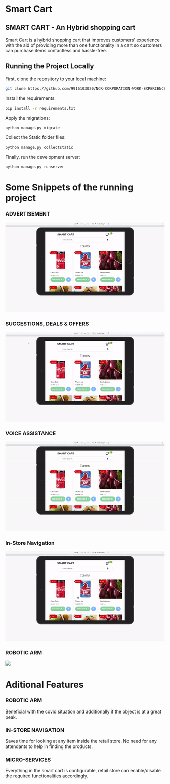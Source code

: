 # Smart Cart

## SMART CART - An Hybrid shopping cart
Smart Cart is a hybrid shopping cart that improves customers' experience with the aid of providing more than one functionality in a cart so customers can purchase items contactless and hassle-free.

## Running the Project Locally

First, clone the repository to your local machine:

```bash
git clone https://github.com/9916103020/NCR-CORPORATION-WORK-EXPERIENCE.git
```

Install the requirements:

```bash
pip install -r requirements.txt
```

Apply the migrations:

```bash
python manage.py migrate
```

Collect the Static folder files:

```bash
python manage.py collectstatic
```

Finally, run the development server:

```bash
python manage.py runserver
```

# Some Snippets of the running project 

### ADVERTISEMENT
![](images/Advertisement.gif)


### SUGGESTIONS, DEALS & OFFERS
![](images/Suggestios.gif)


### VOICE ASSISTANCE
![](images/Voice.gif)


### In-Store Navigation
![](images/In-store.gif)


### ROBOTIC ARM
![](images/Robotic.gif)


# Aditional Features

### ROBOTIC ARM
Beneficial with the covid situation and additionally if the object is at a great peak.

### IN-STORE NAVIGATION
Saves time for looking at any item inside the retail store. 
No need for any attendants to help in finding the products.

### MICRO-SERVICES
Everything in the smart cart is configurable, retail store can enable/disable the required functionalities accordingly. 

